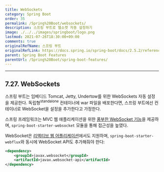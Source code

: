 ```yaml
---
title: WebSockets
category: Spring Boot
order: 35
permalink: /Spring%20Boot/websockets/
description: 스프링 부트로 웹소켓 자동 설정하기
image: ./../../images/springboot/logo.png
lastmod: 2021-07-26T18:30:00+09:00
comments: true
originalRefName: 스프링 부트
originalRefLink: https://docs.spring.io/spring-boot/docs/2.5.2/reference/htmlsingle/#features.websockets
parent: Spring Boot Features
parentUrl: /Spring%20Boot/spring-boot-features/
---
```


---

## 7.27. WebSockets

스프링 부트는 임베디드 Tomcat, Jetty, Undertow를 위한 WebSockets 자동 설정을 제공한다. 독립형<sup>standalone</sup> 컨테이너에 war 파일을 배포한다면, 스프링 부트에선 컨테이너로 WebSocket을 설정을 추가한다고 가정한다.

스프링 프레임워크는 MVC 웹 애플리케이션을 위한 [풍부한 WebSocket 기능](https://docs.spring.io/spring-framework/docs/5.3.8/reference/html/web.html#websocket)을 제공하며, `spring-boot-starter-websocket` 모듈을 통해 접근성을 높였다.

WebSocket은 [리액티브 웹 어플리케이션](../../Reactive%20Spring/websockets)에서도 지원하며, `spring-boot-starter-webflux`와 동시에 WebSocket API도 추가해줘야 한다:

```xml
<dependency>
    <groupId>javax.websocket</groupId>
    <artifactId>javax.websocket-api</artifactId>
</dependency>
```